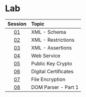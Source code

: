 # Lab

|  Session  | Topic                |
| :-------: | :------------------- |
| [01](01/) | XML - Schema         |
| [02](02/) | XML - Restrictions   |
| [03](03/) | XML - Assertions     |
| [04](04/) | Web Service          |
| [05](05/) | Public Key Crypto    |
| [06](06/) | Digital Certificates |
| [07](07/) | File Encryption      |
| [08](08/) | DOM Parser - Part 1  |
